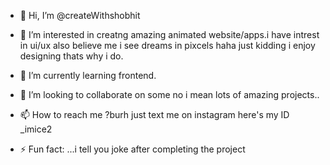 - 👋 Hi, I’m @createWithshobhit
- 👀 I’m interested in creatng amazing animated website/apps.i have intrest in ui/ux also believe me i see dreams in pixcels haha just kidding i enjoy designing thats why i do.
- 🌱 I’m currently learning frontend.
- 💞️ I’m looking to collaborate on some no i mean lots of amazing projects..
- 📫 How to reach me ?burh just text me on instagram here's my ID _imice2
  
- ⚡ Fun fact: ...i tell you joke after completing the project

<!---
createWithshobhit/createWithshobhit is a ✨ special ✨ repository because its `README.md` (this file) appears on your GitHub profile.
You can click the Preview link to take a look at your changes.
--->
